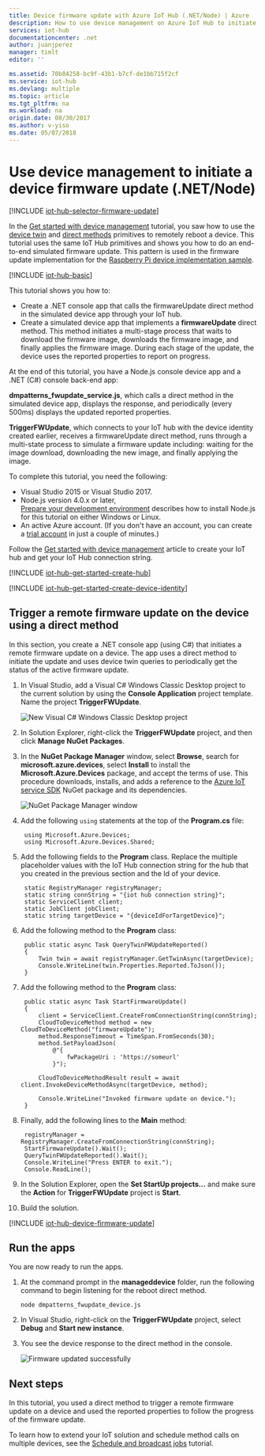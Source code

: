 ```yaml
---
title: Device firmware update with Azure IoT Hub (.NET/Node) | Azure
description: How to use device management on Azure IoT Hub to initiate a device firmware update. You use the Azure IoT device SDK for Node.js to implement a simulated device app and the Azure IoT service SDK for .NET to implement a service app that triggers the firmware update.
services: iot-hub
documentationcenter: .net
author: juanjperez
manager: timlt
editor: ''

ms.assetid: 70b84258-bc9f-43b1-b7cf-de1bb715f2cf
ms.service: iot-hub
ms.devlang: multiple
ms.topic: article
ms.tgt_pltfrm: na
ms.workload: na
origin.date: 08/30/2017
ms.author: v-yiso
ms.date: 05/07/2018
---
```

# Use device management to initiate a device firmware update (.NET/Node)
[!INCLUDE [iot-hub-selector-firmware-update](../../includes/iot-hub-selector-firmware-update.md)]

In the [Get started with device management][lnk-dm-getstarted] tutorial, you saw how to use the [device twin][lnk-devtwin] and [direct methods][lnk-c2dmethod] primitives to remotely reboot a device. This tutorial uses the same IoT Hub primitives and shows you how to do an end-to-end simulated firmware update.  This pattern is used in the firmware update implementation for the [Raspberry Pi device implementation sample][lnk-rpi-implementation].

[!INCLUDE [iot-hub-basic](../../includes/iot-hub-basic-whole.md)]

This tutorial shows you how to:

* Create a .NET console app that calls the firmwareUpdate direct method in the simulated device app through your IoT hub.
* Create a simulated device app that implements a **firmwareUpdate** direct method. This method initiates a multi-stage process that waits to download the firmware image, downloads the firmware image, and finally applies the firmware image. During each stage of the update, the device uses the reported properties to report on progress.

At the end of this tutorial, you have a Node.js console device app and a .NET (C#) console back-end app:

**dmpatterns_fwupdate_service.js**, which calls a direct method in the simulated device app, displays the response, and periodically (every 500ms) displays the updated reported properties.

**TriggerFWUpdate**, which connects to your IoT hub with the device identity created earlier, receives a firmwareUpdate direct method, runs through a multi-state process to simulate a firmware update including: waiting for the image download, downloading the new image, and finally applying the image.

To complete this tutorial, you need the following:

* Visual Studio 2015 or Visual Studio 2017.
* Node.js version 4.0.x or later, <br/>  [Prepare your development environment][lnk-dev-setup] describes how to install Node.js for this tutorial on either Windows or Linux.
* An active Azure account. (If you don't have an account, you can create a [trial account][lnk-free-trial] in just a couple of minutes.)

Follow the [Get started with device management](./iot-hub-csharp-node-device-management-get-started.md) article to create your IoT hub and get your IoT Hub connection string.

[!INCLUDE [iot-hub-get-started-create-hub](../../includes/iot-hub-get-started-create-hub.md)]

[!INCLUDE [iot-hub-get-started-create-device-identity](../../includes/iot-hub-get-started-create-device-identity.md)]

## Trigger a remote firmware update on the device using a direct method
In this section, you create a .NET console app (using C#) that initiates a remote firmware update on a device. The app uses a direct method to initiate the update and uses device twin queries to periodically get the status of the active firmware update.

1. In Visual Studio, add a Visual C# Windows Classic Desktop project to the current solution by using the **Console Application** project template. Name the project **TriggerFWUpdate**.

    ![New Visual C# Windows Classic Desktop project][img-createapp]

2. In Solution Explorer, right-click the **TriggerFWUpdate** project, and then click **Manage NuGet Packages**.
3. In the **NuGet Package Manager** window, select **Browse**, search for **microsoft.azure.devices**, select **Install** to install the **Microsoft.Azure.Devices** package, and accept the terms of use. This procedure downloads, installs, and adds a reference to the [Azure IoT service SDK][lnk-nuget-service-sdk] NuGet package and its dependencies.

    ![NuGet Package Manager window][img-servicenuget]
1. Add the following `using` statements at the top of the **Program.cs** file:
   
        using Microsoft.Azure.Devices;
        using Microsoft.Azure.Devices.Shared;
        
1. Add the following fields to the **Program** class. Replace the multiple placeholder values with the IoT Hub connection string for the hub that you created in the previous section and the Id of your device.
   
        static RegistryManager registryManager;
        static string connString = "{iot hub connection string}";
        static ServiceClient client;
        static JobClient jobClient;
        static string targetDevice = "{deviceIdForTargetDevice}";
        
1. Add the following method to the **Program** class:
   
        public static async Task QueryTwinFWUpdateReported()
        {
            Twin twin = await registryManager.GetTwinAsync(targetDevice);
            Console.WriteLine(twin.Properties.Reported.ToJson());
        }
        
1. Add the following method to the **Program** class:

        public static async Task StartFirmwareUpdate()
        {
            client = ServiceClient.CreateFromConnectionString(connString);
            CloudToDeviceMethod method = new CloudToDeviceMethod("firmwareUpdate");
            method.ResponseTimeout = TimeSpan.FromSeconds(30);
            method.SetPayloadJson(
                @"{
                    fwPackageUri : 'https://someurl'
                }");

            CloudToDeviceMethodResult result = await client.InvokeDeviceMethodAsync(targetDevice, method);

            Console.WriteLine("Invoked firmware update on device.");
        }

1. Finally, add the following lines to the **Main** method:
   
        registryManager = RegistryManager.CreateFromConnectionString(connString);
        StartFirmwareUpdate().Wait();
        QueryTwinFWUpdateReported().Wait();
        Console.WriteLine("Press ENTER to exit.");
        Console.ReadLine();
        
1. In the Solution Explorer, open the **Set StartUp projects...** and make sure the **Action** for **TriggerFWUpdate** project is **Start**.

8. Build the solution.

[!INCLUDE [iot-hub-device-firmware-update](../../includes/iot-hub-device-firmware-update.md)]

## Run the apps
You are now ready to run the apps.

1. At the command prompt in the **manageddevice** folder, run the following command to begin listening for the reboot direct method.

    ```
    node dmpatterns_fwupdate_device.js
    ```
2. In Visual Studio, right-click on the **TriggerFWUpdate** project, select **Debug** and **Start new instance**.

3. You see the device response to the direct method in the console.

    ![Firmware updated successfully][img-fwupdate]

## Next steps
In this tutorial, you used a direct method to trigger a remote firmware update on a device and used the reported properties to follow the progress of the firmware update.

To learn how to extend your IoT solution and schedule method calls on multiple devices, see the [Schedule and broadcast jobs][lnk-tutorial-jobs] tutorial.

<!-- images -->
[img-servicenuget]: ./media/iot-hub-csharp-node-firmware-update/servicesdknuget.png
[img-createapp]: ./media/iot-hub-csharp-node-firmware-update/createnetapp.png
[img-fwupdate]: ./media/iot-hub-csharp-node-firmware-update/fwupdated.png

[lnk-devtwin]: ./iot-hub-devguide-device-twins.md
[lnk-c2dmethod]: ./iot-hub-devguide-direct-methods.md
[lnk-dm-getstarted]: ./iot-hub-node-node-device-management-get-started.md
[lnk-tutorial-jobs]: ./iot-hub-node-node-schedule-jobs.md

[lnk-dev-setup]: https://github.com/Azure/azure-iot-sdk-node/blob/master/doc/node-devbox-setup.md
[lnk-free-trial]: https://www.azure.cn/pricing/1rmb-trial/
[lnk-transient-faults]: https://msdn.microsoft.com/zh-cn/library/hh680901(v=pandp.50).aspx
[lnk-rpi-implementation]: https://github.com/Azure/azure-iot-sdk-c/tree/master/iothub_client/samples/iothub_client_sample_mqtt_dm/pi_device
[lnk-nuget-service-sdk]: https://www.nuget.org/packages/Microsoft.Azure.Devices/